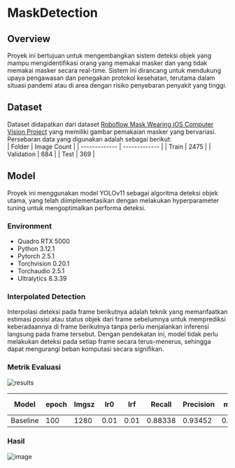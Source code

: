 # MaskDetection
## Overview
Proyek ini bertujuan untuk mengembangkan sistem deteksi objek yang mampu mengidentifikasi orang yang memakai masker dan yang tidak memakai masker secara real-time. Sistem ini dirancang untuk mendukung upaya pengawasan dan penegakan protokol kesehatan, terutama dalam situasi pandemi atau di area dengan risiko penyebaran penyakit yang tinggi. 

## Dataset
Dataset didapatkan dari dataset [Roboflow Mask Wearing iOS Computer Vision Project](https://universe.roboflow.com/mohamed-traore-2ekkp/roboflow-mask-wearing-ios/dataset/16) yang memiliki gambar pemakaian masker yang bervariasi. Persebaran data yang digunakan adalah sebagai berikut:  
| Folder  | Image Count | 
| ------------- | ------------- |
| Train  | 2475 | 
| Validation | 684 | 
| Test | 369 |

## Model 
Proyek ini menggunakan model YOLOv11 sebagai algoritma deteksi objek utama, yang telah diimplementasikan dengan melakukan hyperparameter tuning untuk mengoptimalkan performa deteksi.

### Environment
- Quadro RTX 5000
- Python 3.12.1
- Pytorch 2.5.1
- Torchvision 0.20.1
- Torchaudio 2.5.1
- Ultralytics 8.3.39

### Interpolated Detection
Interpolasi deteksi pada frame berikutnya adalah teknik yang memanfaatkan estimasi posisi atau status objek dari frame sebelumnya untuk memprediksi keberadaannya di frame berikutnya tanpa perlu menjalankan inferensi langsung pada frame tersebut. Dengan pendekatan ini, model tidak perlu melakukan deteksi pada setiap frame secara terus-menerus, sehingga dapat mengurangi beban komputasi secara signifikan.

### Metrik Evaluasi
![results](https://github.com/user-attachments/assets/327d332a-e1cd-4dbd-89cb-78fa7e6cf0da)

| Model | epoch  | Imgsz | lr0  | lrf | Recall  | Precision | mAP50  | mAP50-95 |
| ------------- | ------------- | ------------- | ------------- | ------------- | ------------- | ------------- | ------------- | ------------- |
| Baseline | 100  | 1280  | 0.01  | 0.01 | 0.88338 | 0.93452  | 0.93328 | 0.6848  |

### Hasil
![image](https://github.com/user-attachments/assets/9fed85e6-26fb-470d-82b9-38b8d6720da0)







